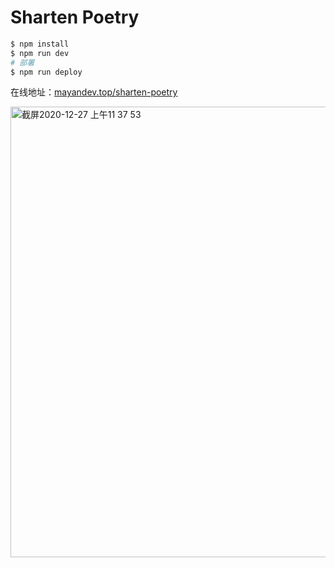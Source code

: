 # Sharten Poetry

```bash
$ npm install
$ npm run dev
# 部署
$ npm run deploy
```

在线地址：[mayandev.top/sharten-poetry](https://mayandev.top/sharten-poetry)

<img width="721" alt="截屏2020-12-27 上午11 37 53" src="https://user-images.githubusercontent.com/28648715/103163360-186b8480-4838-11eb-88ca-b3f6589ce2e5.png">
